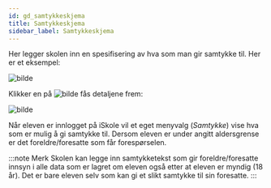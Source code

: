 ```yaml
---
id: gd_samtykkeskjema
title: Samtykkeskjema
sidebar_label: Samtykkeskjema
---
```



Her legger skolen inn en spesifisering av hva som man gir samtykke til. Her er et eksempel:

![bilde](https://user-images.githubusercontent.com/80097133/196361479-ae7d6bbc-b729-45e1-8ff4-0bc6dba3d154.png)

Klikker en på ![bilde](https://user-images.githubusercontent.com/80097133/194519572-fb80ce09-5c8d-4813-ab5f-edc85cc2ff16.png) fås detaljene frem:

![bilde](https://user-images.githubusercontent.com/80097133/196361523-3e841a01-f72d-4a91-b2b9-023c13af1ed6.png)

Når eleven er innlogget på iSkole vil et eget menyvalg (_Samtykke_) vise hva som er mulig å gi samtykke til.
Dersom eleven er under angitt aldersgrense er det foreldre/foresatte som får forespørselen. 

:::note Merk 
Skolen kan legge inn samtykketekst som gir foreldre/foresatte innsyn i alle data som er lagret om eleven også etter at eleven er myndig (18 år). Det er bare eleven selv som kan gi et slikt samtykke til sin foresatte.
:::
